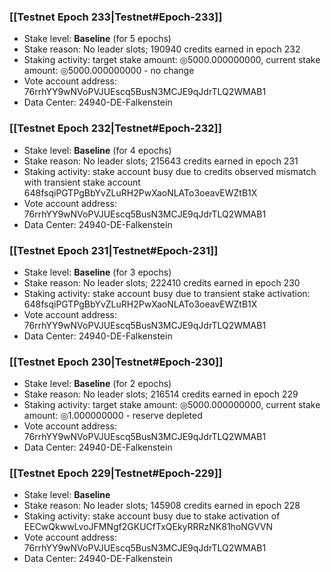 ### [[Testnet Epoch 233|Testnet#Epoch-233]]
* Stake level: **Baseline** (for 5 epochs)
* Stake reason: No leader slots; 190940 credits earned in epoch 232
* Staking activity: target stake amount: ◎5000.000000000, current stake amount: ◎5000.000000000 - no change
* Vote account address: 76rrhYY9wNVoPVJUEscq5BusN3MCJE9qJdrTLQ2WMAB1
* Data Center: 24940-DE-Falkenstein
### [[Testnet Epoch 232|Testnet#Epoch-232]]
* Stake level: **Baseline** (for 4 epochs)
* Stake reason: No leader slots; 215643 credits earned in epoch 231
* Staking activity: stake account busy due to credits observed mismatch with transient stake account 648fsqiPGTPgBbYvZLuRH2PwXaoNLATo3oeavEWZtB1X
* Vote account address: 76rrhYY9wNVoPVJUEscq5BusN3MCJE9qJdrTLQ2WMAB1
* Data Center: 24940-DE-Falkenstein
### [[Testnet Epoch 231|Testnet#Epoch-231]]
* Stake level: **Baseline** (for 3 epochs)
* Stake reason: No leader slots; 222410 credits earned in epoch 230
* Staking activity: stake account busy due to transient stake activation: 648fsqiPGTPgBbYvZLuRH2PwXaoNLATo3oeavEWZtB1X
* Vote account address: 76rrhYY9wNVoPVJUEscq5BusN3MCJE9qJdrTLQ2WMAB1
* Data Center: 24940-DE-Falkenstein
### [[Testnet Epoch 230|Testnet#Epoch-230]]
* Stake level: **Baseline** (for 2 epochs)
* Stake reason: No leader slots; 216514 credits earned in epoch 229
* Staking activity: target stake amount: ◎5000.000000000, current stake amount: ◎1.000000000 - reserve depleted
* Vote account address: 76rrhYY9wNVoPVJUEscq5BusN3MCJE9qJdrTLQ2WMAB1
* Data Center: 24940-DE-Falkenstein
### [[Testnet Epoch 229|Testnet#Epoch-229]]
* Stake level: **Baseline**
* Stake reason: No leader slots; 145908 credits earned in epoch 228
* Staking activity: stake account busy due to stake activation of EECwQkwwLvoJFMNgf2GKUCfTxQEkyRRRzNK81hoNGVVN
* Vote account address: 76rrhYY9wNVoPVJUEscq5BusN3MCJE9qJdrTLQ2WMAB1
* Data Center: 24940-DE-Falkenstein